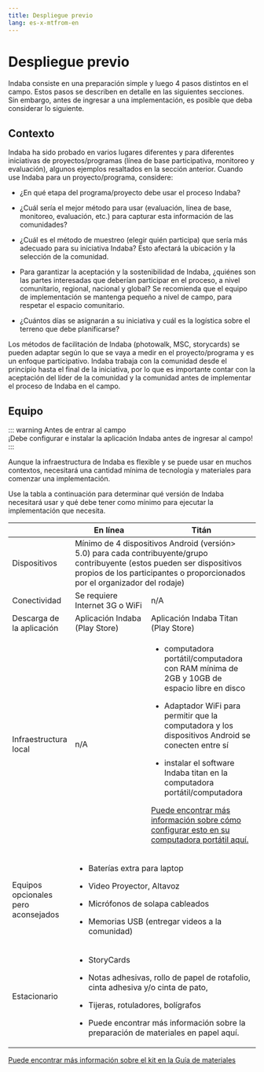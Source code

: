 ```yaml
---
title: Despliegue previo
lang: es-x-mtfrom-en
---
```

<ReadTime/> 

# Despliegue previo  

<Leader> 

 Indaba consiste en una preparación simple y luego 4 pasos distintos en el campo. Estos pasos se describen en detalle en las siguientes secciones. Sin embargo, antes de ingresar a una implementación, es posible que deba considerar lo siguiente.  

</Leader> 

## Contexto  

 Indaba ha sido probado en varios lugares diferentes y para diferentes iniciativas de proyectos/programas (línea de base participativa, monitoreo y evaluación), algunos ejemplos resaltados en la sección anterior. Cuando use Indaba para un proyecto/programa, considere:  

<ul><li> ¿En qué etapa del programa/proyecto debe usar el proceso Indaba? </li></ul> 
<ul><li> ¿Cuál sería el mejor método para usar (evaluación, línea de base, monitoreo, evaluación, etc.) para capturar esta información de las comunidades? </li></ul> 
<ul><li> ¿Cuál es el método de muestreo (elegir quién participa) que sería más adecuado para su iniciativa Indaba? Esto afectará la ubicación y la selección de la comunidad. </li></ul> 
<ul><li> Para garantizar la aceptación y la sostenibilidad de Indaba, ¿quiénes son las partes interesadas que deberían participar en el proceso, a nivel comunitario, regional, nacional y global? Se recomienda que el equipo de implementación se mantenga pequeño a nivel de campo, para respetar el espacio comunitario. </li></ul> 
<ul><li> ¿Cuántos días se asignarán a su iniciativa y cuál es la logística sobre el terreno que debe planificarse? </li></ul> 

 Los métodos de facilitación de Indaba (photowalk, MSC, storycards) se pueden adaptar según lo que se vaya a medir en el proyecto/programa y es un enfoque participativo. Indaba trabaja con la comunidad desde el principio hasta el final de la iniciativa, por lo que es importante contar con la aceptación del líder de la comunidad y la comunidad antes de implementar el proceso de Indaba en el campo.  

## Equipo  

::: warning Antes de entrar al campo  
 ¡Debe configurar e instalar la aplicación Indaba antes de ingresar al campo!  
:::  

 Aunque la infraestructura de Indaba es flexible y se puede usar en muchos contextos, necesitará una cantidad mínima de tecnología y materiales para comenzar una implementación.  

 Use la tabla a continuación para determinar qué versión de Indaba necesitará usar y qué debe tener como mínimo para ejecutar la implementación que necesita.  

<table> 
<thead> 
<tr> 
<th></th> 
<th width="50%"> En línea </th> 
<th width="50%"> Titán </th> 
</tr> 
</thead> 

<tbody> 
<tr> 
<td> Dispositivos </td> 
<td colspan="2"> 
 Mínimo de 4 dispositivos Android (versión&gt; 5.0) para cada contribuyente/grupo contribuyente (estos pueden ser dispositivos propios de los participantes o proporcionados por el organizador del rodaje)  
</td> 
</tr> 
<tr> 
<td> Conectividad </td> 
<td> Se requiere Internet 3G o WiFi </td> 
<td> n/A </td> 
</tr> 
<tr> 
<td> Descarga de la aplicación </td> 
<td> Aplicación Indaba (Play Store) </td> 
<td> Aplicación Indaba Titan (Play Store) </td> 
</tr> 
<tr> 
<td> Infraestructura local </td> 
<td> n/A </td> 
<td> 

<ul><li> computadora portátil/computadora con RAM mínima de 2GB y 10GB de espacio libre en disco </li></ul> 
<ul><li> Adaptador WiFi para permitir que la computadora y los dispositivos Android se conecten entre sí </li></ul> 
<ul><li> instalar el software Indaba titan en la computadora portátil/computadora </li></ul> 

 <a href="/es/quickstart/titan/">Puede encontrar más información sobre cómo configurar esto en su computadora portátil aquí.</a>  

</td> 
</tr> 
<tr> 
<td> Equipos opcionales pero aconsejados </td> 
<td colspan="2"> 

<ul><li> Baterías extra para laptop </li></ul> 
<ul><li> Video Proyector, Altavoz </li></ul> 
<ul><li> Micrófonos de solapa cableados </li></ul> 
<ul><li> Memorias USB (entregar videos a la comunidad) </li></ul> 

</td> 
</tr> 
<tr> 
<td> Estacionario </td> 
<td colspan="2"> 

<ul><li> StoryCards </li></ul> 
<ul><li> Notas adhesivas, rollo de papel de rotafolio, cinta adhesiva y/o cinta de pato, </li></ul> 
<ul><li> Tijeras, rotuladores, bolígrafos </li></ul> 
<ul><li> Puede encontrar más información sobre la preparación de materiales en papel aquí. </li></ul> 

</td> 
</tr> 
</tbody> 

</table> 

 <a href="/es/materials">Puede encontrar más información sobre el kit en la Guía de materiales</a>  
